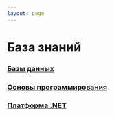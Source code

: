 ```yaml
---
layout: page
---
```


# База знаний

### [Базы данных](docs/DataBases/README.md)
### [Основы программирования](docs/Basics/README.md)
### [Платформа .NET](docs/.NET/README.md)
